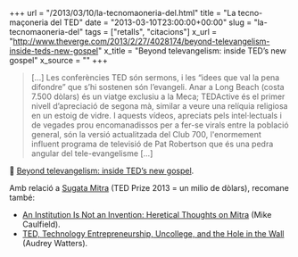 +++
url = "/2013/03/10/la-tecnomaoneria-del.html"
title = "La tecno-maçoneria del TED"
date = "2013-03-10T23:00:00+00:00"
slug = "la-tecnomaoneria-del"
tags = ["retalls", "citacions"]
x_url = "http://www.theverge.com/2013/2/27/4028174/beyond-televangelism-inside-teds-new-gospel"
x_title = "Beyond televangelism: inside TED’s new gospel"
x_source = ""
+++

> […] Les conferències TED són sermons, i les “idees que val la pena difondre” que s’hi sostenen són l’evangeli. Anar a Long Beach (costa 7.500 dòlars) és un viatge exclusiu a la Meca; TEDActive és el primer nivell d’apreciació de segona mà, similar a veure una relíquia religiosa en un estoig de vidre. I aquests vídeos, apreciats pels intel·lectuals i de vegades prou encomanadissos per a fer-se virals entre la població general, són la versió actualitzada del Club 700, l'enormement influent programa de televisió de Pat Robertson que és una pedra angular del tele-evangelisme […]

📎 [Beyond televangelism: inside TED’s new gospel](http://www.theverge.com/2013/2/27/4028174/beyond-televangelism-inside-teds-new-gospel).

Amb relació a [Sugata Mitra](http://en.wikipedia.org/wiki/Sugata_Mitra) (TED Prize 2013 = un milio de dòlars), recomane també:

  - [An Institution Is Not an Invention: Heretical Thoughts on Mitra](https://hapgood.us/2013/03/04/an-institution-is-not-an-invention-heretical-thoughts-on-mitra/) (Mike Caulfield).
  - [TED, Technology Entrepreneurship, Uncollege, and the Hole in the Wall](http://hackeducation.com/2013/03/03/hacking-your-education-stephens-hole-in-the-wall-mitra) (Audrey Watters).

